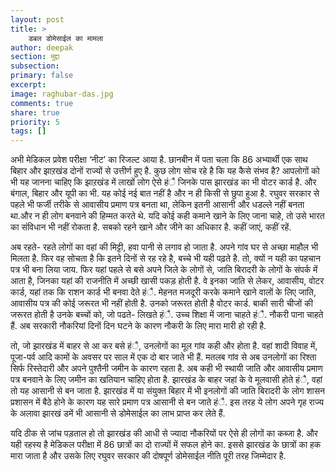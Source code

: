 ```yaml
---
layout: post
title: >
    डबल डोमेसाईल का मामला
author: deepak
section: मुद्दा
subsection:
primary: false
excerpt:
image: raghubar-das.jpg
comments: true
share: true
priority: 5
tags: []
---
```


अभी मेडिकल प्रवेश परीक्षा ‘नीट’ का रिजल्ट आया है. छानबीन में पता चला कि 86 अभ्यार्थी एक साथ बिहार और झाऱखंड दोनों राज्यों से उत्तीर्ण हुए है. कुछ लोग सोच रहे है कि यह कैसे संभव है? आपलोगों को भी यह जानना चाहिए कि झाऱखंड में लाखों लोग ऐसे हंै  जिनके पास झारखंड का भी वोटर कार्ड है. और बंगाल, बिहार और यूपी का भी. यह कोई नई बात नहीं है और न ही किसी से छुपा हुआ है. रघुवर सरकार से पहले भी फर्जी तरीके से आवासीय प्रमाण पत्र बनता था, लेकिन इतनी आसानी और धडल्ले नहीं बनता था.और न ही लोग बनवाने की हिम्मत करते थे. यदि कोई कही कमाने खाने के लिए जाना चाहे, तो उसे भारत का संविधान भी नहीं रोकता है. सबको रहने खाने और जीने का अधिकार है. कहीं जाएं, कहीं रहें.

अब रहते- रहते लोगों का वहां की मिट्टी, हवा पानी से लगाव हो जाता है. अपने गांव घर से अच्छा माहौल भी मिलता है. फिर वह सोचता है कि इतने दिनों से रह रहे है, बच्चे भी यही पढ़ते है. तो, क्यों न यही का पहचान पत्र भी बना लिया जाय. फिर यहां पहले से बसे अपने जिले के लोगों से, जाति बिरादरी के लोगों के संपर्क में आता है, जिनका यहां की राजनीति में अच्छी खासी पकड़ होती है. वे इनका जाति से लेकर, आवासीय, वोटर कार्ड, यहां तक कि राशन कार्ड भी बनवा देते हंै. मेहनत मजदूरी करके कमाने खाने वालों के लिए जाति, आवासीय पत्र की कोई जरूरत भी नहीं होती है. उनको जरूरत होती है वोटर कार्ड. बाकी सारी चीजों की जरूरत होती है उनके बच्चों को, जो पढते- लिखते हंै. उच्च शिक्षा में जाना चाहते हंै. नौकरी पाना चाहते हैं. अब सरकारी नौकरियां दिनों दिन घटने के कारण नौकरी के लिए मारा मारी हो रही है.

तो, जो झारखंड में बाहर से आ कर बसे हंै, उनलोगों का मूल गांव कही और होता है. वहां शादी विवाह में, पूजा-पर्व आदि कामों के अवसर पर साल में एक दो बार जाते भी हैं. मतलब गांव से अब उनलोगों का रिश्ता सिर्फ रिस्तेदारी और अपने पुश्तैनी जमीन के कारण रहता है. अब कही भी स्थायी जाति और आवासीय प्रमाण पत्र बनवाने के लिए जमीन का खतियान चाहिए होता है. झारखंड के बाहर जहां के वे मूलवासी होते हंै, वहां तो यह आसानी से बन जाता है. झारखंड में या संयुक्त बिहार में भी इनलोगों की जाति बिरादरी के लोग शासन प्रशासन में बैठे होने के कारण यह सारे प्रमाण पत्र आसानी से बन जाते हंै. इस तरह ये लोग अपने गृह राज्य के अलावा झारखं डमें भी आसानी से डोमेसाईल का लाभ प्राप्त कर लेते हैं.

यदि ठीक से जांच पड़ताल हो तो झारखंड की आधी से ज्यादा नौकरियों पर ऐसे ही लोगों का कब्जा है. और यही रहस्य है मेडिकल परीक्षा में 86 छात्रों का दो राज्यों में सफल होने का. इससे झारखंड के छात्रों का हक मारा जाता है और उसके लिए रघुवर सरकार की दोषपूर्ण डोमेसाईल नीति पूरी तरह जिम्मेदार है.